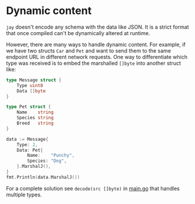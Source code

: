 # Dynamic content

`jay` doesn't encode any schema with the data like JSON. It is a strict format that once compiled can't be dynamically altered at runtime.

However, there are many ways to handle dynamic content. For example, if we have two structs `Car` and `Pet` and want to send them to the same endpoint URL in different network requests. One way to differentiate which type was received is to embed the marshalled `[]byte` into another struct like:

```go
type Message struct {
	Type uint8
	Data []byte
}

type Pet struct {
	Name    string
	Species string
	Breed   string
}

data := Message{
	Type: 2,
	Data: Pet{
		Name:    "Punchy",
		Species: "Dog",
	}.MarshalJ(),
}
fmt.Println(data.MarshalJ())
```

For a complete solution see `decode(src []byte)` in [main.go](main.go#L39) that handles multiple types.